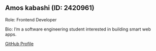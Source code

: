 <section id="amos-123456">
  <h2>Amos kabashi (ID: 2420961)</h2>
  <p>Role: Frontend Developer</p>
  <p>Bio: I’m a software engineering student interested in building smart web apps.</p>
  <a href="https://github.com/amos123">GitHub Profile</a>
</section>

